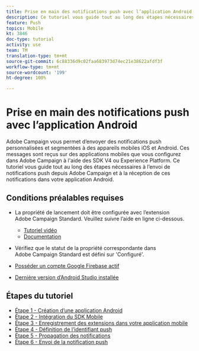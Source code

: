 ```yaml
---
title: Prise en main des notifications push avec l’application Android
description: Ce tutoriel vous guide tout au long des étapes nécessaires à l’envoi de notifications push depuis Adobe Campaign et à la réception de ces notifications dans votre application Android.
feature: Push
topics: Mobile
kt: 3846
doc-type: tutorial
activity: use
team: TM
translation-type: tm+mt
source-git-commit: 6c88336d9c02faa683973d74ec21e38622afdf3f
workflow-type: tm+mt
source-wordcount: '199'
ht-degree: 100%

---
```


# Prise en main des notifications push avec l’application Android

Adobe Campaign vous permet d’envoyer des notifications push personnalisées et segmentées à des appareils mobiles iOS et Android.
Ces messages sont reçus sur des applications mobiles que vous configurez dans Adobe Campaign à l&#39;aide des SDK V4 ou Experience Platform.
Ce tutoriel vous guide tout au long des étapes nécessaires à l’envoi de notifications push depuis Adobe Campaign et à la réception de ces notifications dans votre application Android.

## Conditions préalables requises

* La propriété de lancement doit être configurée avec l’extension Adobe Campaign Standard. Veuillez suivre l’aide en ligne ci-dessous.
   * [Tutoriel vidéo](https://video.tv.adobe.com/v/26224?quality=12&captions=fre_fr)
   * [Documentation](https://docs.adobe.com/content/help/fr-FR/campaign-standard-learn/tutorials/communication-channels/mobile/configure-mobile-apps-using-aep-sdk.html)

* Vérifiez que le statut de la propriété correspondante dans Adobe Campaign Standard est défini sur &#39;Configuré&#39;.
* [Posséder un compte Google Firebase actif](https://firebase.google.com)
* [Dernière version d’Android Studio installée](https://developer.android.com/studio)

## Étapes du tutoriel

* [Étape 1 - Création d’une application Android](/help/tutorial-push-notifications-android/create-android-app.md)
* [Étape 2 - Intégration du SDK Mobile](/help/tutorial-push-notifications-android/integrating-with-mobile-sdk.md)
* [Étape 3 - Enregistrement des extensions dans votre application mobile](/help/tutorial-push-notifications-android/register-mobile-extensions.md)
* [Étape 4 - Définition de l’identifiant push](/help/tutorial-push-notifications-android/set-push-identifier.md)
* [Étape 5 - Propagation des notifications](/help/tutorial-push-notifications-android/propagate-notification.md)
* [Étape 6 - Envoi de la notification push](/help/tutorial-push-notifications-android/send-push-notification.md)
